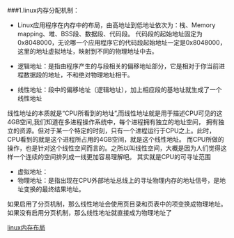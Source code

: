 ###1.linux内存分配机制：

* Linux应用程序在内存中的布局，由高地址到低地址依次为：栈、Memory mapping、堆、BSS段、数据段、代码段。
  代码段的起始地址固定为0x8048000，无论哪一个应用程序它的代码段起始地址一定是0x8048000，这里的地址虚拟地址，映射到不同的物理地址中去。
  
* 逻辑地址：是指由程序产生的与段相关的偏移地址部分，它是相对于你当前进程数据段的地址，不和绝对物理地址相干。
* 线性地址：段中的偏移地址（逻辑地址），加上相应段的基地址就生成了一个线性地址
  
>
  线性地址的本质就是“CPU所看到的地址”,而线性地址就是用于描述CPU可见的这4GB空间,我们知道在多进程操作系统中，每个进程拥有独立的地址空间，
  拥有独立的资源。但对于某一个特定的时刻，只有一个进程运行于CPU之上。此时，CPU看到的就是这个进程所占用的4GB空间，就是这个线性地址。
  而CPU所做的操作，也是针对这个线性空间而言的。之所以叫线性空间，大概是因为人们觉得这样一个连续的空间排列成一线更加容易理解吧。
  其实就是CPU的可寻址范围
* 虚拟地址：
* 物理地址：是指出现在CPU外部地址总线上的寻址物理内存的地址信号，是地址变换的最终结果地址。
>
  如果启用了分页机制，那么线性地址会使用页目录和页表中的项变换成物理地址。
  如果没有启用分页机制，那么线性地址就直接成为物理地址了

  
  
[linux内存布局](http://www.cnblogs.com/51qianrushi/p/4294264.html)
